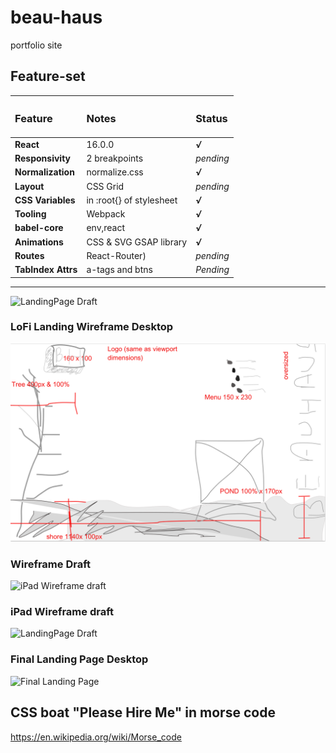 # beau-haus
portfolio site

## Feature-set

| <h3>Feature</h3>   | <h3>Notes</h3>           | <h3>Status</h3> |
| :----------------- | :----------------------- | :-------------- |
| **React**          | 16.0.0                   | ***√***         |
| **Responsivity**   | 2 breakpoints            | *pending*       |
| **Normalization**  | normalize.css            | ***√***         |
| **Layout**         | CSS Grid                 | *pending*       |
| **CSS Variables**  | in :root{} of stylesheet | ***√***         |
| **Tooling**        | Webpack                  | ***√***         |
| **babel-core**     | env,react                | ***√***         |
| **Animations**     | CSS & SVG GSAP library   | ***√***         |
| **Routes**         | React-Router)            | *pending*       |
| **TabIndex Attrs** | a-tags and btns          | *Pending*       |

-----------------


![LandingPage Draft](./readmeImg/landing_Draft1.jpg "Early landing page draft")

### LoFi Landing Wireframe Desktop

![LoFi Landing](./readmeImg/lofilanding.png "Lofi Landing page desk")

### Wireframe Draft

![iPad Wireframe draft](./readmeImg/ipad_wiredraft.jpg "iPad wireframe draft")

### iPad Wireframe draft

![LandingPage Draft](./readmeImg/landing_Draft1.jpg "Early landing page draft")

### Final Landing Page Desktop
![Final Landing Page](./readmeImg/final_landing.jpg "Final Landing Page")



## CSS boat "Please Hire Me" in morse code

https://en.wikipedia.org/wiki/Morse_code

